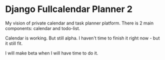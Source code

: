 Django Fullcalendar Planner 2
=============================

My vision of private calendar and task planner platform. There is 2 main components: calendar and todo-list.

Calendar is working. But still alpha. I haven't time to finish it right now - but it still fit.

I will make beta when I will have time to do it.
